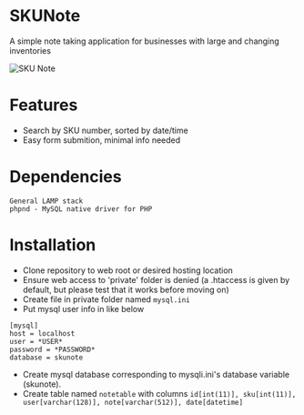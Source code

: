 # SKUNote
A simple note taking application for businesses with large and changing inventories

![SKU Note](https://shane-brown.ca/img/c19e8ca.png)

# Features
* Search by SKU number, sorted by date/time
* Easy form submition, minimal info needed

# Dependencies
```
General LAMP stack
phpnd - MySQL native driver for PHP
```


# Installation
* Clone repository to web root or desired hosting location
* Ensure web access to 'private' folder is denied (a .htaccess is given by default, but please test that it works before moving on)
* Create file in private folder named `mysql.ini`
* Put mysql user info in like below
```
[mysql]
host = localhost
user = *USER*
password = *PASSWORD*
database = skunote
```
* Create mysql database corresponding to mysqli.ini's database variable (skunote).
* Create table named `notetable` with columns `id[int(11)], sku[int(11)], user[varchar(128)], note[varchar(512)], date[datetime]`

